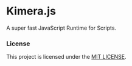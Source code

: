 # Kimera.js

A super fast JavaScript Runtime for Scripts.

### License

This project is licensed under the [MIT LICENSE](./LICENSE.md).
